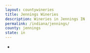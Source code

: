 ```yaml
---
layout: countywineries
title: Jennings Wineries
description: Wineries in Jennings IN
permalink: /indiana/jennings/
county: jennings
state: in
---
```

-
